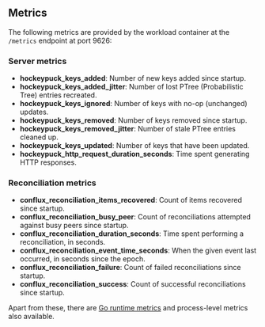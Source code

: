 ## Metrics

The following metrics are provided by the workload container at the `/metrics` endpoint at port 9626:

### Server metrics

* **hockeypuck_keys_added**: Number of new keys added since startup.
* **hockeypuck_keys_added_jitter**: Number of lost PTree (Probabilistic Tree) entries recreated.
* **hockeypuck_keys_ignored**: Number of keys with no-op (unchanged) updates.
* **hockeypuck_keys_removed**: Number of keys removed since startup.
* **hockeypuck_keys_removed_jitter**: Number of stale PTree entries cleaned up.
* **hockeypuck_keys_updated**: Number of keys that have been updated.
* **hockeypuck_http_request_duration_seconds**: Time spent generating HTTP responses.

### Reconciliation metrics

* **conflux_reconciliation_items_recovered**: Count of items recovered since startup.
* **conflux_reconciliation_busy_peer**: Count of reconciliations attempted against busy peers since startup.
* **conflux_reconciliation_duration_seconds**: Time spent performing a reconciliation, in seconds.
* **conflux_reconciliation_event_time_seconds**: When the given event last occurred, in seconds since the epoch.
* **conflux_reconciliation_failure**: Count of failed reconciliations since startup.
* **conflux_reconciliation_success**: Count of successful reconciliations since startup.

Apart from these, there are [Go runtime metrics](https://pkg.go.dev/runtime/metrics) and process-level metrics also available.
